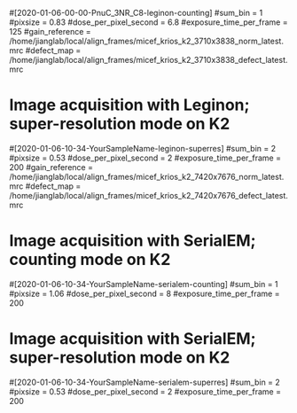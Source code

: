 #[2020-01-06-00-00-PnuC_3NR_C8-leginon-counting]
#sum_bin = 1
#pixsize = 0.83
#dose_per_pixel_second = 6.8
#exposure_time_per_frame = 125
#gain_reference = /home/jianglab/local/align_frames/micef_krios_k2_3710x3838_norm_latest.mrc
#defect_map = /home/jianglab/local/align_frames/micef_krios_k2_3710x3838_defect_latest.mrc

# Image acquisition with Leginon; super-resolution mode on K2
#[2020-01-06-10-34-YourSampleName-leginon-superres]
#sum_bin = 2
#pixsize = 0.53
#dose_per_pixel_second = 2
#exposure_time_per_frame = 200
#gain_reference = /home/jianglab/local/align_frames/micef_krios_k2_7420x7676_norm_latest.mrc
#defect_map = /home/jianglab/local/align_frames/micef_krios_k2_7420x7676_defect_latest.mrc

# Image acquisition with SerialEM; counting mode on K2
#[2020-01-06-10-34-YourSampleName-serialem-counting]
#sum_bin = 1
#pixsize = 1.06
#dose_per_pixel_second = 8
#exposure_time_per_frame = 200

# Image acquisition with SerialEM; super-resolution mode on K2
#[2020-01-06-10-34-YourSampleName-serialem-superres]
#sum_bin = 2
#pixsize = 0.53
#dose_per_pixel_second = 2
#exposure_time_per_frame = 200
